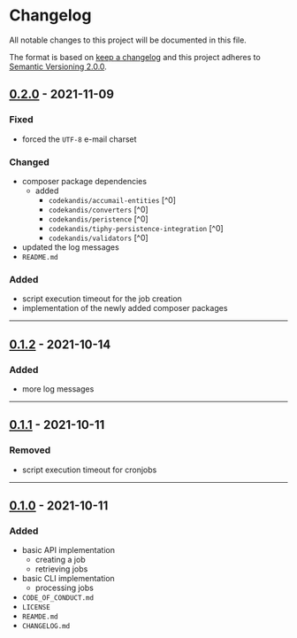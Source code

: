 # Changelog

All notable changes to this project will be documented in this file.

The format is based on [keep a changelog][xtlink-keep-a-changelog]
and this project adheres to [Semantic Versioning 2.0.0][xtlink-semantic-versioning].

## [0.2.0] - 2021-11-09

### Fixed

* forced the `UTF-8` e-mail charset

### Changed

* composer package dependencies
    * added
        * `codekandis/accumail-entities` [^0]
        * `codekandis/converters` [^0]
        * `codekandis/peristence` [^0]
        * `codekandis/tiphy-persistence-integration` [^0]
        * `codekandis/validators` [^0]
* updated the log messages
* `README.md`

### Added

* script execution timeout for the job creation
* implementation of the newly added composer packages

[0.2.0]: https://github.com/codekandis/accumail/compare/0.1.2..0.2.0

---
## [0.1.2] - 2021-10-14

### Added

* more log messages

[0.1.2]: https://github.com/codekandis/accumail/compare/0.1.1..0.1.2

---
## [0.1.1] - 2021-10-11

### Removed

* script execution timeout for cronjobs

[0.1.1]: https://github.com/codekandis/accumail/compare/0.1.0..0.1.1

---
## [0.1.0] - 2021-10-11

### Added

* basic API implementation
  * creating a job
  * retrieving jobs
* basic CLI implementation
  * processing jobs
* `CODE_OF_CONDUCT.md`
* `LICENSE`
* `REAMDE.md`
* `CHANGELOG.md`

[0.1.0]: https://github.com/codekandis/accumail/tree/0.1.0



[xtlink-keep-a-changelog]: http://keepachangelog.com/en/1.0.0/
[xtlink-semantic-versioning]: http://semver.org/spec/v2.0.0.html
